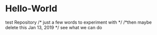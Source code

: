 # Hello-World
test Repository
/* just a few words to experiment with */
/*then maybe delete this 
Jan 13, 2019 */
see what we can do
